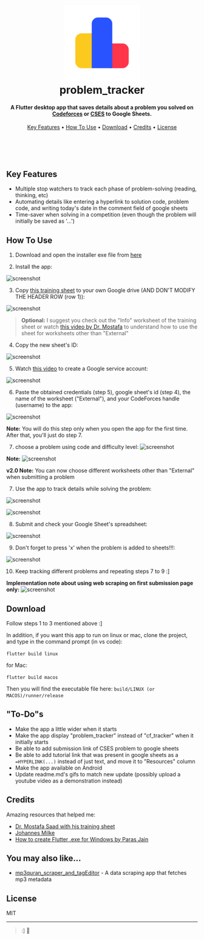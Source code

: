 
<h1 align="center">
  <br>
<img src="https://github.com/OdyAsh/cf_time_tracker/blob/main/appScreenshots/cf_logo.png" alt="cf_icon" width="200">
  <br>
  problem_tracker
  <br>


<h4 align="center">A Flutter desktop app that saves details about a problem you solved on <a href="https://codeforces.com/" target="_blank">Codeforces</a> or <a href="https://cses.fi/problemset/" target="_blank">CSES</a> to Google Sheets.</h4>

<p align="center">
  <a href="#key-features">Key Features</a> •
  <a href="#how-to-use">How To Use</a> •
  <a href="#download">Download</a> •
  <a href="#credits">Credits</a> •
  <a href="#license">License</a>
</p>

<h1 align="center">
<img src="https://github.com/OdyAsh/cf_time_tracker/blob/main/appScreenshots/8%20checking-google-sheets.gif" alt=""app_demo" width="600">
</h1>

## Key Features

* Multiple stop watchers to track each phase of problem-solving (reading, thinking, etc)
* Automating details like entering a hyperlink to solution code, problem code, and writing today's date in the comment field of google sheets
* Time-saver when solving in a competition (even though the problem will initially be saved as '...')

## How To Use

1. Download and open the installer exe file from [here](https://github.com/OdyAsh/problem_tracker/blob/main/installers/problem_tracker_installer.exe)

2. Install the app:

![screenshot](https://github.com/OdyAsh/problem_tracker/blob/main/appScreenshots/0%20installing.gif)

3. Copy [this training sheet](https://docs.google.com/spreadsheets/d/1waZ8nH1GRXRbM2gXym5W1AGQ0bB73PWXhOi7-ijxCnc/edit?usp=sharing) to your own Google drive (AND DON'T MODIFY THE HEADER ROW (row 1)):

![screenshot](https://github.com/OdyAsh/problem_tracker/blob/main/appScreenshots/1%20copying-training-sheet.gif)


> **Optional:**
> I suggest you check out the "Info" worksheet of the training sheet or watch [this video by Dr. Mostafa](https://www.youtube.com/watch?v=c3lmvYBxgwE) to understand how to use the sheet for worksheets other than "External"

4. Copy the new sheet's ID:

![screenshot](https://github.com/OdyAsh/problem_tracker/blob/main/appScreenshots/2%20copy-sheet-id.png)

5. Watch [this video](https://youtu.be/3UJ6RnWTGIY?t=82) to create a Google service account:

![screenshot](https://github.com/OdyAsh/problem_tracker/blob/main/appScreenshots/3%20see%20video.png)

6. Paste the obtained credentials (step 5), google sheet's id (step 4), the name of the worksheet ("External"), and your CodeForces handle (username) to the app: 

![screenshot](https://github.com/OdyAsh/problem_tracker/blob/main/appScreenshots/4.1%20paste-info-to-app.png)

**Note:**
You will do this step only when you open the app for the first time. After that, you'll just do step 7.

7. choose a problem using code and difficulty level:
![screenshot](https://github.com/OdyAsh/problem_tracker/blob/main/appScreenshots/4.2%20choose-problem.gif)

**Note:**
![screenshot](https://github.com/OdyAsh/problem_tracker/blob/main/appScreenshots/5%20info-storage-location.png)

**v2.0 Note:**
You can now choose different worksheets other than "External" when submitting a problem

7. Use the app to track details while solving the problem:

![screenshot](https://github.com/OdyAsh/problem_tracker/blob/main/appScreenshots/6%20app-timers.gif)


![screenshot](https://github.com/OdyAsh/problem_tracker/blob/main/appScreenshots/7%20app-filling-info.gif)

8. Submit and check your Google Sheet's spreadsheet:

![screenshot](https://github.com/OdyAsh/problem_tracker/blob/main/appScreenshots/8%20checking-google-sheets.gif)

9. Don't forget to press 'x' when the problem is added to sheets!!!:

![screenshot](https://github.com/OdyAsh/problem_tracker/blob/main/appScreenshots/9%20press-x-when-finished.gif)

10. Keep tracking different problems and repeating steps 7 to 9 :]

**Implementation note about using web scraping on first submission page only:**
![screenshot](https://github.com/OdyAsh/problem_tracker/blob/main/appScreenshots/10%20note-about-saving-from-submissions.png)

## Download

Follow steps 1 to 3 mentioned above :]

In addition, if you want this app to run on linux or mac, clone the project, and type in the command prompt (in vs code):

``` flutter build linux ```

for Mac:

``` flutter build macos ```

Then you will find the executable file here: ```build/LINUX (or MACOS)/runner/release```

## "To-Do"s
* Make the app a little wider when it starts
* Make the app display "problem_tracker" instead of "cf_tracker" when it initially starts
* Be able to add submission link of CSES problem to google sheets 
* Be able to add tutorial link that was present in google sheets as a `=HYPERLINK(...)` instead of just text, and move it to "Resources" column
* Make the app available on Android
* Update readme.md's gifs to match new update (possibly upload a youtube video as a demonstration instead)

## Credits

Amazing resources that helped me:
- [Dr. Mostafa Saad with his training sheet](https://www.youtube.com/c/ArabicCompetitiveProgramming)
- [Johannes Milke](https://www.youtube.com/c/JohannesMilke)
- [How to create Flutter .exe for Windows by Paras Jain](https://retroportalstudio.medium.com/creating-exe-executable-file-for-flutter-desktop-apps-windows-ea7c338465e)

## You may also like...

- [mp3quran_scraper_and_tagEditor](https://github.com/OdyAsh/mp3quran_scraper_and_tagEditor) - A data scraping app that fetches mp3 metadata

## License

MIT

---

> :] 🙌

